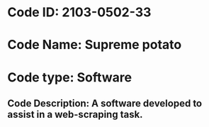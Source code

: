 # Code ID: 2103-0502-33
# Code Name: Supreme potato
# Code type: Software

## Code Description: A software developed to assist in a web-scraping task.
